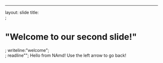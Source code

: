 ---
layout: slide
title:<br>; <h1> "Welcome to our second slide!"</h1>;
writeline:"welcome";
<br>;
readline"";
Hello from NAmd!
Use the left arrow to go back!
